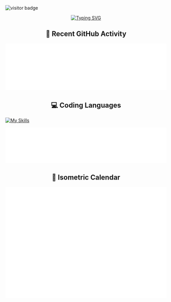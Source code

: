 ![visitor badge](https://visitor-badge.laobi.icu/badge?page_id=CristianEstebanJimenezDurango.CristianEstebanJimenezDurango)

<p align="center">
  <a href="https://git.io/typing-svg">
    <img src="https://readme-typing-svg.demolab.com?font=Roboto+Mono&size=30&duration=3000&pause=2000&color=F7400A&background=4529FF00&center=true&vCenter=true&width=700&lines=Hi+there!;I+am+Cristian+Esteban+Jimenez+Durango" alt="Typing SVG" />
  </a>
</p>

<h2 align="center">📰 Recent GitHub Activity</h2>
<p align="center">
  <img src="./recent-activity.svg" alt="Recent activity" />
</p>


<h2 align="center">💻 Coding Languages</h2>

[![My Skills](https://skillicons.dev/icons?i=js,html,css,wasm)](https://skillicons.dev)
  
<p align="center">
  <img src="./languages.svg" alt="Coding Languages" />
</p>

<h2 align="center">📅 Isometric Calendar</h2>
<p align="center">
  <img src="./isometric-calendar.svg" alt="Isometric calendar" />
</p>


<!--
**CristianEstebanJimenezDurango/CristianEstebanJimenezDurango** is a ✨ _special_ ✨ repository because its `README.md` (this file) appears on your GitHub profile.

Here are some ideas to get you started:

- 🔭 I’m currently working on ...
- 🌱 I’m currently learning ...
- 👯 I’m looking to collaborate on ...
- 🤔 I’m looking for help with ...
- 💬 Ask me about ...
- 📫 How to reach me: ...
- 😄 Pronouns: ...
- ⚡ Fun fact: ...
-->
